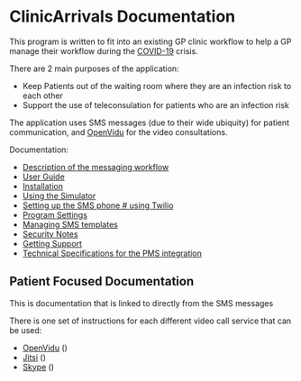 # ClinicArrivals Documentation
 
This program is written to fit into an existing GP clinic workflow
to help a GP manage their workflow during the [COVID-19](https://en.wikipedia.org/wiki/Coronavirus_disease_2019) crisis. 

There are 2 main purposes of the application: 

* Keep Patients out of the waiting room where they are an infection risk to each other 
* Support the use of teleconsulation for patients who are an infection risk

The application uses SMS messages (due to their wide ubiquity) for patient communication,
and [OpenVidu](https://openvidu.org/) for the video consultations. 

Documentation:

* [Description of the messaging workflow](Workflow.md)
* [User Guide](UserGuide.md)
* [Installation](Installation.md)
* [Using the Simulator](Simulator.md)
* [Setting up the SMS phone # using Twilio](Twilio.md)
* [Program Settings](Settings.md)
* [Managing SMS templates](Templates.md)
* [Security Notes](Security.md)
* [Getting Support](Support.md)
* [Technical Specifications for the PMS integration](FHIRDocumentation.md)


## Patient Focused Documentation

This is documentation that is linked to directly from the SMS messages

There is one set of instructions for each different video call service that can be used:

* [OpenVidu](VideoOpenVidu.md)  ()
* [Jitsi](VideoJitsi.md) ()
* [Skype](VideoSkype.md)  ()
